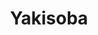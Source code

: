 ---
layout: post-2
title: "Yakisoba"
type: ["almoço"]
serve: 4 pessoas
permalink: /yakisoba/
description: "Yakisoba saboroso com seitan caseiro e legumes."
image: "/assets/img/yakisoba.png"
ingredients:
    seitan de grão-de-bico:
        - 400gr de grão-de-bico 
        - 1/2 cup de água
        - 2 tbsp de molho de soja
        - 1 tsp de mostarda
        - 1 tsp de sal
        - 2/3 de copo farinhade trigo 
        - 1 copo farinha de gluten de trigo.
    Molho de Yakisoba:
        - 1 vidro de shoyu (150 ml)
        - 2 colheres de sopa de açúcar cristal ou refinado
        - 150 ml de água
        - 1 colher de sopa de amido de milho ou farinha de trigo
        - 1 pitada de sal
    Yakisoba:
        - Azeite
        - Oleo de girassola
        - Oleo de sesamo
        - Cebola
        - Alho
        - Pimento
        - Gengibre
        - Alho em pó
        - Couve branca
        - Cenoura
        - Edamame
        - Feijão Mungo
instructions: 
    Seitan de grão-de-bico:
        - Adicionar o grão-de-bico e a água a um processador de alimentos e triturar até ficar relativamente homogéneo (não faz mal se restarem alguns pedaços). 
        - Juntar o resto dos ingredientes (exceto o caldo) e triturar até formar uma massa. 
        - Virar a massa sobre uma superfície, dividir em três partes. Enrolar cada porção numa forma de salsicha e fazer um nó.
        - Colocar num tacho ou numa frigideira grande e encher até metade com caldo de legumes. Deixa ferver, depois baixar o lume para cozinhar em lume brando e tapar com uma tampa durante 40 minutos.
        - Retirar o seitan do caldo e deixar arrefecer. Depois de frio, desfiar.
    Molho de Yakisoba:
        - Em um copo grande (320ml), adicionar o molho de soja e o amido ou trigo. Acrescentar o açúcar e o sal e misturar bem, até ficar homogêneo;
        - Complete o restante do copo com água e mexa novamente; 
        - Leve uma panela no fogo baixo e transfira a mistura. Mexa constantemente por cerca de 15 minutos ou até atingir uma consistência mais encorpada. Atenção para não cozinhar além do necessário, para não amargar;
        - Está pronto para servir. 
    Yakisoba:
        - Numa frigideira, misturar) o azeite, o óleo de girassol e óleo de sésamo. Aquecer a frigideira.
        - Refogar cebola durante 5 minutos. Depois juntar o alho e pimento e refogar mais 2 minutos. 
        - Juntar o seitan caseiro (metada da receita acima) e saltear por mais 5 minutos. 
        - Juntar o gengibre em pó e um de alho em pó q.b.. 
        - Depois juntar a couve branca e cenoura. Deixar cozinhar até os legumes reduzirem. Ir juntando água para não queimar. 
        - No final juntar o edamame (previamente cozido e descascado) e rebentos de feijão mungo. 
        - Quando já está tudo bem cozinhado, juntar o molho de yakisoba. Deixar uns minutos e está pronto a servir.
---